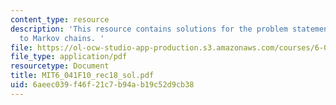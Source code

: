 ```yaml
---
content_type: resource
description: 'This resource contains solutions for the problem statements related
  to Markov chains. '
file: https://ol-ocw-studio-app-production.s3.amazonaws.com/courses/6-041-probabilistic-systems-analysis-and-applied-probability-fall-2010/6aeec039f46f21c7b94ab19c52d9cb38_MIT6_041F10_rec18_sol.pdf
file_type: application/pdf
resourcetype: Document
title: MIT6_041F10_rec18_sol.pdf
uid: 6aeec039-f46f-21c7-b94a-b19c52d9cb38
---
```

